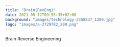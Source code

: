 ```yaml
---
title: "Brain(RevEng)"
date: 2021-05-12T09:55:35+02:00
background: "images/technology-3358837_1280.jpg"
logo: "images/a-2729782_200.png"
---
```


Brain Reverse Engineering

